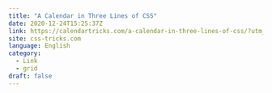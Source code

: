 ```yaml
---
title: "A Calendar in Three Lines of CSS"
date: 2020-12-24T15:25:37Z
link: https://calendartricks.com/a-calendar-in-three-lines-of-css/?utm_medium=RSS&utm_source=news.12bit.vn
site: css-tricks.com
language: English
category:
  - Link
  - grid
draft: false
---
```

